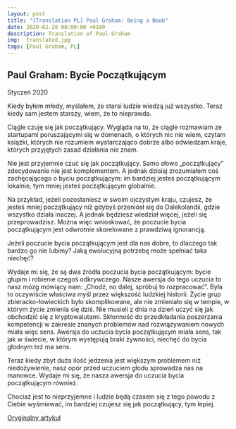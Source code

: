 ```yaml
---
layout: post
title: "[Translation PL] Paul Graham: Being a Noob"
date: 2020-02-28 08:00:00 +0100
description: Translation of Paul Graham
img:  translated.jpg
tags: [Paul Graham, PL]
---
```


## Paul Graham: Bycie Początkującym

Styczeń 2020

Kiedy byłem młody, myślałem, że starsi ludzie wiedzą już wszystko. Teraz kiedy sam jestem starszy, wiem, że to nieprawda.

Ciągle czuję się jak początkujący. Wygląda na to, że ciągle rozmawiam ze startupami poruszającymi się w domenach, o których nic nie wiem,
czytam książki, których nie rozumiem wystarczająco dobrze albo odwiedzam kraje, których przyjętych zasad działania nie znam.

Nie jest przyjemnie czuć się jak początkujący. Samo słowo „początkujący” zdecydowanie nie jest komplementem.
A jednak dzisiaj zrozumiałem coś zachęcającego o byciu początkującym: im bardziej jesteś początkującym lokalnie, tym mniej jesteś początkującym globalnie.

Na przykład, jeżeli pozostaniesz w swoim ojczystym kraju, czujesz, że jesteś mniej początkujący niż gdybyś przeniósł się do Dalekolandii,
gdzie wszystko działa inaczej. A jednak będziesz wiedział więcej, jeżeli się przeprowadzisz. Można więc wnioskować,
że poczucie bycia początkującym jest odwrotnie skorelowane z prawdziwą ignorancją.

Jeżeli poczucie bycia początkującym jest dla nas dobre, to dlaczego tak bardzo go nie lubimy?
Jaką ewolucyjną potrzebę może spełniać taka niechęć?

Wydaje mi się, że są dwa źródła poczucia bycia początkującym: bycie głupim i robienie czegoś odkrywczego.
Nasze awersja do tego uczucia to nasz mózg mówiący nam: „Chodź, no dalej, spróbuj to rozpracować”.
Była to oczywiście właściwa myśl przez większość ludzkiej historii.
Życie grup zbieracko-łowieckich było skomplikowane, ale nie zmieniało się w tempie, w którym życie zmienia się dziś.
Nie musieli z dnia na dzień uczyć się jak obchodzić się z kryptowalutami.
Skłonność do przedkładania poszerzania kompetencji w zakresie znanych problemów nad rozwiązywaniem nowych miała więc sens.
Awersja do uczucia bycia początkującym miała sens, tak jak w świecie, w którym występują braki żywności,
niechęć do bycia głodnym też ma sens.

Teraz kiedy zbyt duża ilość jedzenia jest większym problemem niż niedożywienie, nasz opór przed uczuciem głodu sprowadza nas na manowce.
Wydaje mi się, że nasza awersja do uczucia bycia początkującym również.

Chociaż jest to nieprzyjemne i ludzie będą czasem się z tego powodu z Ciebie wyśmiewać, im bardziej czujesz się jak początkujący, tym lepiej.

[Oryginalny artykuł][graham-noob]

[graham-noob]: http://www.paulgraham.com/noob.html
